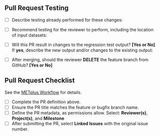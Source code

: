 ## Pull Request Testing ##

- [ ] Describe testing already performed for these changes:</br>

- [ ] Recommend testing for the reviewer to perform, including the location of input datasets:</br>

- [ ] Will this PR result in changes to the regression test output? **[Yes or No]**</br>
If **yes**, describe the new output and/or changes to the existing output:</br>

- [ ] After merging, should the reviewer **DELETE** the feature branch from GitHub? **[Yes or No]**</br>

## Pull Request Checklist ##
See the [METplus Workflow](https://dtcenter.github.io/METplus/Contributors_Guide/github_workflow.html) for details.
- [ ] Complete the PR definition above.
- [ ] Ensure the PR title matches the feature or bugfix branch name.
- [ ] Define the PR metadata, as permissions allow.
Select: **Reviewer(s)**, **Project(s)**, and **Milestone**
- [ ] After submitting the PR, select **Linked Issues** with the original issue number.
